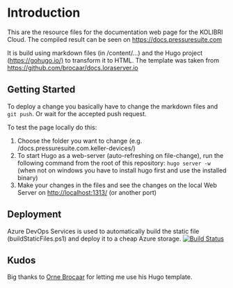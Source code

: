 # Introduction

This are the resource files for the documentation web page for the KOLIBRI Cloud. The compiled result can be seen on <https://docs.pressuresuite.com>

It is build using markdown files (in /content/...) and the Hugo project (<https://gohugo.io/)> to transform it to HTML.
The template was taken from <https://github.com/brocaar/docs.loraserver.io>

## Getting Started

To deploy a change you basically have to change the markdown files and `git push`. Or wait for the accepted push request.

To test the page locally do this:

1. Choose the folder you want to change (e.g. /docs.pressuresuite.com.keller-devices/)
2. To start Hugo as a web-server (auto-refreshing on file-change), run the following command from the root of this repository: `hugo server -w` (when not on windows you have to install hugo first and use the installed binary)
3. Make your changes in the files and see the changes on the local Web Server on <http://localhost:1313/> (or another port)

## Deployment

Azure DevOps Services is used to automatically build the static file (buildStaticFiles.ps1) and deploy it to a cheap Azure storage.
[![Build Status](https://kellerdruck.visualstudio.com/Keller%20Cloud/_apis/build/status/Documentation%20-%20CI)](https://kellerdruck.visualstudio.com/Keller%20Cloud/_build/latest?definitionId=27)

## Kudos

Big thanks to [Orne Brocaar](https://github.com/brocaar) for letting me use his Hugo template.

